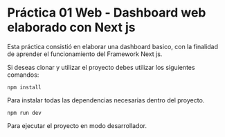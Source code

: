 # Práctica 01 Web - Dashboard web elaborado con Next js

Esta práctica consistió en elaborar una dashboard basico, con la finalidad de aprender el funcionamiento del Framework Next js.

Si deseas clonar y utilizar el proyecto debes utilizar los siguientes comandos:

```npm install```

Para instalar todas las dependencias necesarias dentro del proyecto.

```npm run dev```

Para ejecutar el proyecto en modo desarrollador.
